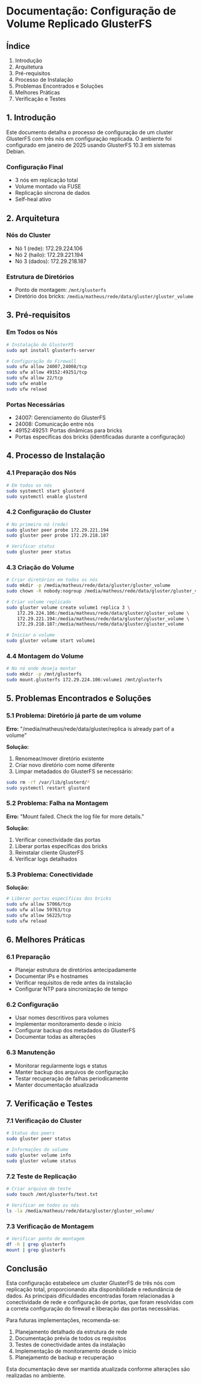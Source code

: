 # Documentação: Configuração de Volume Replicado GlusterFS

## Índice
1. Introdução
2. Arquitetura
3. Pré-requisitos
4. Processo de Instalação
5. Problemas Encontrados e Soluções
6. Melhores Práticas
7. Verificação e Testes

## 1. Introdução

Este documento detalha o processo de configuração de um cluster GlusterFS com três nós em configuração replicada. O ambiente foi configurado em janeiro de 2025 usando GlusterFS 10.3 em sistemas Debian.

### Configuração Final
- 3 nós em replicação total
- Volume montado via FUSE
- Replicação síncrona de dados
- Self-heal ativo

## 2. Arquitetura

### Nós do Cluster
- Nó 1 (rede): 172.29.224.106
- Nó 2 (hailo): 172.29.221.194
- Nó 3 (dados): 172.29.218.187

### Estrutura de Diretórios
- Ponto de montagem: `/mnt/glusterfs`
- Diretório dos bricks: `/media/matheus/rede/data/gluster/gluster_volume`

## 3. Pré-requisitos

### Em Todos os Nós
```bash
# Instalação do GlusterFS
sudo apt install glusterfs-server

# Configuração do Firewall
sudo ufw allow 24007,24008/tcp
sudo ufw allow 49152:49251/tcp
sudo ufw allow 22/tcp
sudo ufw enable
sudo ufw reload
```

### Portas Necessárias
- 24007: Gerenciamento do GlusterFS
- 24008: Comunicação entre nós
- 49152:49251: Portas dinâmicas para bricks
- Portas específicas dos bricks (identificadas durante a configuração)

## 4. Processo de Instalação

### 4.1 Preparação dos Nós
```bash
# Em todos os nós
sudo systemctl start glusterd
sudo systemctl enable glusterd
```

### 4.2 Configuração do Cluster
```bash
# No primeiro nó (rede)
sudo gluster peer probe 172.29.221.194
sudo gluster peer probe 172.29.218.187

# Verificar status
sudo gluster peer status
```

### 4.3 Criação do Volume
```bash
# Criar diretórios em todos os nós
sudo mkdir -p /media/matheus/rede/data/gluster/gluster_volume
sudo chown -R nobody:nogroup /media/matheus/rede/data/gluster/gluster_volume

# Criar volume replicado
sudo gluster volume create volume1 replica 3 \
    172.29.224.106:/media/matheus/rede/data/gluster/gluster_volume \
    172.29.221.194:/media/matheus/rede/data/gluster/gluster_volume \
    172.29.218.187:/media/matheus/rede/data/gluster/gluster_volume

# Iniciar o volume
sudo gluster volume start volume1
```

### 4.4 Montagem do Volume
```bash
# No nó onde deseja montar
sudo mkdir -p /mnt/glusterfs
sudo mount.glusterfs 172.29.224.106:volume1 /mnt/glusterfs
```

## 5. Problemas Encontrados e Soluções

### 5.1 Problema: Diretório já parte de um volume
**Erro:** "/media/matheus/rede/data/gluster/replica is already part of a volume"

**Solução:**
1. Renomear/mover diretório existente
2. Criar novo diretório com nome diferente
3. Limpar metadados do GlusterFS se necessário:
```bash
sudo rm -rf /var/lib/glusterd/*
sudo systemctl restart glusterd
```

### 5.2 Problema: Falha na Montagem
**Erro:** "Mount failed. Check the log file for more details."

**Solução:**
1. Verificar conectividade das portas
2. Liberar portas específicas dos bricks
3. Reinstalar cliente GlusterFS
4. Verificar logs detalhados

### 5.3 Problema: Conectividade
**Solução:**
```bash
# Liberar portas específicas dos bricks
sudo ufw allow 57066/tcp
sudo ufw allow 59763/tcp
sudo ufw allow 56225/tcp
sudo ufw reload
```

## 6. Melhores Práticas

### 6.1 Preparação
- Planejar estrutura de diretórios antecipadamente
- Documentar IPs e hostnames
- Verificar requisitos de rede antes da instalação
- Configurar NTP para sincronização de tempo

### 6.2 Configuração
- Usar nomes descritivos para volumes
- Implementar monitoramento desde o início
- Configurar backup dos metadados do GlusterFS
- Documentar todas as alterações

### 6.3 Manutenção
- Monitorar regularmente logs e status
- Manter backup dos arquivos de configuração
- Testar recuperação de falhas periodicamente
- Manter documentação atualizada

## 7. Verificação e Testes

### 7.1 Verificação do Cluster
```bash
# Status dos peers
sudo gluster peer status

# Informações do volume
sudo gluster volume info
sudo gluster volume status
```

### 7.2 Teste de Replicação
```bash
# Criar arquivo de teste
sudo touch /mnt/glusterfs/test.txt

# Verificar em todos os nós
ls -la /media/matheus/rede/data/gluster/gluster_volume/
```

### 7.3 Verificação de Montagem
```bash
# Verificar ponto de montagem
df -h | grep glusterfs
mount | grep glusterfs
```

## Conclusão

Esta configuração estabelece um cluster GlusterFS de três nós com replicação total, proporcionando alta disponibilidade e redundância de dados. As principais dificuldades encontradas foram relacionadas à conectividade de rede e configuração de portas, que foram resolvidas com a correta configuração do firewall e liberação das portas necessárias.

Para futuras implementações, recomenda-se:
1. Planejamento detalhado da estrutura de rede
2. Documentação prévia de todos os requisitos
3. Testes de conectividade antes da instalação
4. Implementação de monitoramento desde o início
5. Planejamento de backup e recuperação

Esta documentação deve ser mantida atualizada conforme alterações são realizadas no ambiente.